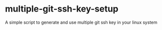 # multiple-git-ssh-key-setup
A simple script to generate and use multiple git ssh key in your linux system
